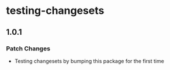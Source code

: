 # testing-changesets

## 1.0.1
### Patch Changes

- Testing changesets by bumping this package for the first time

